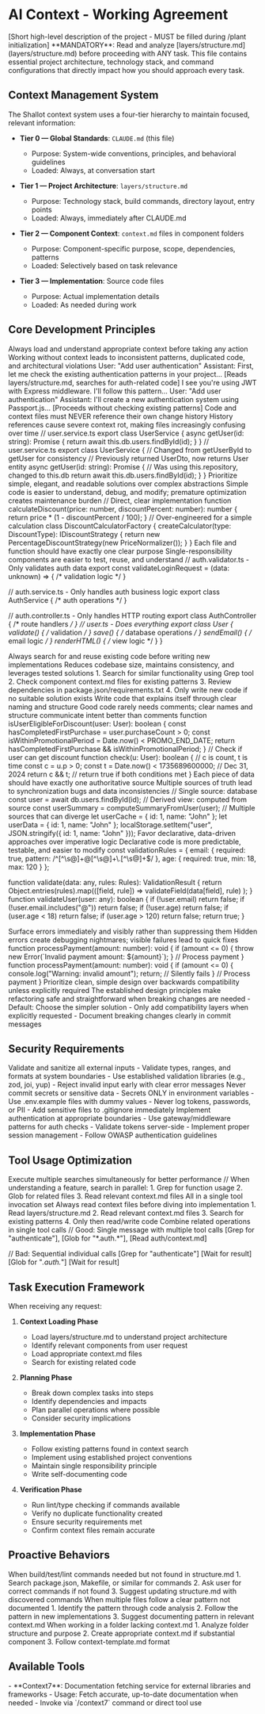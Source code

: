 # AI Context - Working Agreement

<project-description>
[Short high-level description of the project - MUST be filled during /plant initialization]
</project-description>

<critical-instruction>
**MANDATORY**: Read and analyze [layers/structure.md](layers/structure.md) before proceeding with ANY task. This file contains essential project architecture, technology stack, and command configurations that directly impact how you should approach every task.
</critical-instruction>

## Context Management System

<context-hierarchy>
The Shallot context system uses a four-tier hierarchy to maintain focused, relevant information:

- **Tier 0 — Global Standards**: `CLAUDE.md` (this file)
  - Purpose: System-wide conventions, principles, and behavioral guidelines
  - Loaded: Always, at conversation start
  
- **Tier 1 — Project Architecture**: `layers/structure.md`
  - Purpose: Technology stack, build commands, directory layout, entry points
  - Loaded: Always, immediately after CLAUDE.md
  
- **Tier 2 — Component Context**: `context.md` files in component folders
  - Purpose: Component-specific purpose, scope, dependencies, patterns
  - Loaded: Selectively based on task relevance
  
- **Tier 3 — Implementation**: Source code files
  - Purpose: Actual implementation details
  - Loaded: As needed during work
</context-hierarchy>

## Core Development Principles

<rules>
<rule name="context-priority" severity="critical">
<description>Always load and understand appropriate context before taking any action</description>
<rationale>Working without context leads to inconsistent patterns, duplicated code, and architectural violations</rationale>
<example type="good">
User: "Add user authentication"
Assistant: First, let me check the existing authentication patterns in your project...
[Reads layers/structure.md, searches for auth-related code]
I see you're using JWT with Express middleware. I'll follow this pattern...
</example>
<example type="bad">
User: "Add user authentication"
Assistant: I'll create a new authentication system using Passport.js...
[Proceeds without checking existing patterns]
</example>
</rule>

<rule name="no-history" severity="critical">
<description>Code and context files must NEVER reference their own change history</description>
<rationale>History references cause severe context rot, making files increasingly confusing over time</rationale>
<example type="good">
// user.service.ts
export class UserService {
  async getUser(id: string): Promise<User> {
    return await this.db.users.findById(id);
  }
}
</example>
<example type="bad">
// user.service.ts
export class UserService {
  // Changed from getUserById to getUser for consistency
  // Previously returned UserDto, now returns User entity
  async getUser(id: string): Promise<User> {
    // Was using this.repository, changed to this.db
    return await this.db.users.findById(id);
  }
}
</example>
</rule>

<rule name="simplicity" severity="high">
<description>Prioritize simple, elegant, and readable solutions over complex abstractions</description>
<rationale>Simple code is easier to understand, debug, and modify; premature optimization creates maintenance burden</rationale>
<example type="good">
// Direct, clear implementation
function calculateDiscount(price: number, discountPercent: number): number {
  return price * (1 - discountPercent / 100);
}
</example>
<example type="bad">
// Over-engineered for a simple calculation
class DiscountCalculatorFactory {
  createCalculator(type: DiscountType): IDiscountStrategy {
    return new PercentageDiscountStrategy(new PriceNormalizer());
  }
}
</example>
</rule>

<rule name="single-responsibility" severity="high">
<description>Each file and function should have exactly one clear purpose</description>
<rationale>Single-responsibility components are easier to test, reuse, and understand</rationale>
<example type="good">
// auth.validator.ts - Only validates auth data
export const validateLoginRequest = (data: unknown) => { /* validation logic */ }

// auth.service.ts - Only handles auth business logic
export class AuthService { /* auth operations */ }

// auth.controller.ts - Only handles HTTP routing
export class AuthController { /* route handlers */ }
</example>
<example type="bad">
// user.ts - Does everything
export class User {
  validate() { /* validation */ }
  save() { /* database operations */ }
  sendEmail() { /* email logic */ }
  renderHTML() { /* view logic */ }
}
</example>
</rule>

<rule name="reuse-first" severity="high">
<description>Always search for and reuse existing code before writing new implementations</description>
<rationale>Reduces codebase size, maintains consistency, and leverages tested solutions</rationale>
<implementation>
1. Search for similar functionality using Grep tool
2. Check component context.md files for existing patterns
3. Review dependencies in package.json/requirements.txt
4. Only write new code if no suitable solution exists
</implementation>
</rule>

<rule name="self-documenting-code" severity="medium">
<description>Write code that explains itself through clear naming and structure</description>
<rationale>Good code rarely needs comments; clear names and structure communicate intent better than comments</rationale>
<example type="good">
function isUserEligibleForDiscount(user: User): boolean {
  const hasCompletedFirstPurchase = user.purchaseCount > 0;
  const isWithinPromotionalPeriod = Date.now() < PROMO_END_DATE;
  return hasCompletedFirstPurchase && isWithinPromotionalPeriod;
}
</example>
<example type="bad">
// Check if user can get discount
function check(u: User): boolean {
  // c is count, t is time
  const c = u.p > 0;
  const t = Date.now() < 1735689600000; // Dec 31, 2024
  return c && t; // return true if both conditions met
}
</example>
</rule>

<rule name="single-source-truth" severity="high">
<description>Each piece of data should have exactly one authoritative source</description>
<rationale>Multiple sources of truth lead to synchronization bugs and data inconsistencies</rationale>
<example type="good">
// Single source: database
const user = await db.users.findById(id);
// Derived view: computed from source
const userSummary = computeSummaryFromUser(user);
</example>
<example type="bad">
// Multiple sources that can diverge
let userCache = { id: 1, name: "John" };
let userData = { id: 1, name: "John" };
localStorage.setItem("user", JSON.stringify({ id: 1, name: "John" }));
</example>
</rule>

<rule name="declarative-design" severity="medium">
<description>Favor declarative, data-driven approaches over imperative logic</description>
<rationale>Declarative code is more predictable, testable, and easier to modify</rationale>
<example type="good">
const validationRules = {
  email: { required: true, pattern: /^[^\s@]+@[^\s@]+\.[^\s@]+$/ },
  age: { required: true, min: 18, max: 120 }
};

function validate(data: any, rules: Rules): ValidationResult {
  return Object.entries(rules).map(([field, rule]) => 
    validateField(data[field], rule)
  );
}
</example>
<example type="bad">
function validateUser(user: any): boolean {
  if (!user.email) return false;
  if (!user.email.includes("@")) return false;
  if (!user.age) return false;
  if (user.age < 18) return false;
  if (user.age > 120) return false;
  return true;
}
</example>
</rule>

<rule name="fail-fast" severity="high">
<description>Surface errors immediately and visibly rather than suppressing them</description>
<rationale>Hidden errors create debugging nightmares; visible failures lead to quick fixes</rationale>
<example type="good">
function processPayment(amount: number): void {
  if (amount <= 0) {
    throw new Error(`Invalid payment amount: ${amount}`);
  }
  // Process payment
}
</example>
<example type="bad">
function processPayment(amount: number): void {
  if (amount <= 0) {
    console.log("Warning: invalid amount");
    return; // Silently fails
  }
  // Process payment
}
</example>
</rule>

<rule name="simplicity-over-compatibility" severity="medium">
<description>Prioritize clean, simple design over backwards compatibility unless explicitly required</description>
<rationale>The established design principles make refactoring safe and straightforward when breaking changes are needed</rationale>
<decision-framework>
- Default: Choose the simpler solution
- Only add compatibility layers when explicitly requested
- Document breaking changes clearly in commit messages
</decision-framework>
</rule>
</rules>

## Security Requirements

<security-rules>
<rule name="input-validation">
<description>Validate and sanitize all external inputs</description>
<implementation>
- Validate types, ranges, and formats at system boundaries
- Use established validation libraries (e.g., zod, joi, yup)
- Reject invalid input early with clear error messages
</implementation>
</rule>

<rule name="secrets-management">
<description>Never commit secrets or sensitive data</description>
<implementation>
- Secrets ONLY in environment variables
- Use .env.example files with dummy values
- Never log tokens, passwords, or PII
- Add sensitive files to .gitignore immediately
</implementation>
</rule>

<rule name="authentication">
<description>Implement authentication at appropriate boundaries</description>
<implementation>
- Use gateway/middleware patterns for auth checks
- Validate tokens server-side
- Implement proper session management
- Follow OWASP authentication guidelines
</implementation>
</rule>
</security-rules>

## Tool Usage Optimization

<tool-patterns>
<pattern name="parallel-search">
<description>Execute multiple searches simultaneously for better performance</description>
<example>
// When understanding a feature, search in parallel:
1. Grep for function usage
2. Glob for related files  
3. Read relevant context.md files
All in a single tool invocation set
</example>
</pattern>

<pattern name="context-before-code">
<description>Always read context files before diving into implementation</description>
<sequence>
1. Read layers/structure.md
2. Read relevant context.md files
3. Search for existing patterns
4. Only then read/write code
</sequence>
</pattern>

<pattern name="batch-operations">
<description>Combine related operations in single tool calls</description>
<example>
// Good: Single message with multiple tool calls
[Grep for "authenticate"], [Glob for "*.auth.*"], [Read auth/context.md]

// Bad: Sequential individual calls
[Grep for "authenticate"]
[Wait for result]
[Glob for "*.auth.*"]
[Wait for result]
</example>
</pattern>
</tool-patterns>

## Task Execution Framework

<task-analysis>
When receiving any request:

1. **Context Loading Phase**
   - Load layers/structure.md to understand project architecture
   - Identify relevant components from user request
   - Load appropriate context.md files
   - Search for existing related code

2. **Planning Phase**
   - Break down complex tasks into steps
   - Identify dependencies and impacts
   - Plan parallel operations where possible
   - Consider security implications

3. **Implementation Phase**
   - Follow existing patterns found in context search
   - Implement using established project conventions
   - Maintain single responsibility principle
   - Write self-documenting code

4. **Verification Phase**
   - Run lint/type checking if commands available
   - Verify no duplicate functionality created
   - Ensure security requirements met
   - Confirm context files remain accurate
</task-analysis>

## Proactive Behaviors

<proactive-guidelines>
<behavior name="command-discovery">
<trigger>When build/test/lint commands needed but not found in structure.md</trigger>
<action>
1. Search package.json, Makefile, or similar for commands
2. Ask user for correct commands if not found
3. Suggest updating structure.md with discovered commands
</action>
</behavior>

<behavior name="pattern-detection">
<trigger>When multiple files follow a clear pattern not documented</trigger>
<action>
1. Identify the pattern through code analysis
2. Follow the pattern in new implementations
3. Suggest documenting pattern in relevant context.md
</action>
</behavior>

<behavior name="context-gaps">
<trigger>When working in a folder lacking context.md</trigger>
<action>
1. Analyze folder structure and purpose
2. Create appropriate context.md if substantial component
3. Follow context-template.md format
</action>
</behavior>
</proactive-guidelines>

## Available Tools

<tools>
- **Context7**: Documentation fetching service for external libraries and frameworks
  - Usage: Fetch accurate, up-to-date documentation when needed
  - Invoke via `/context7` command or direct tool use
</tools>
